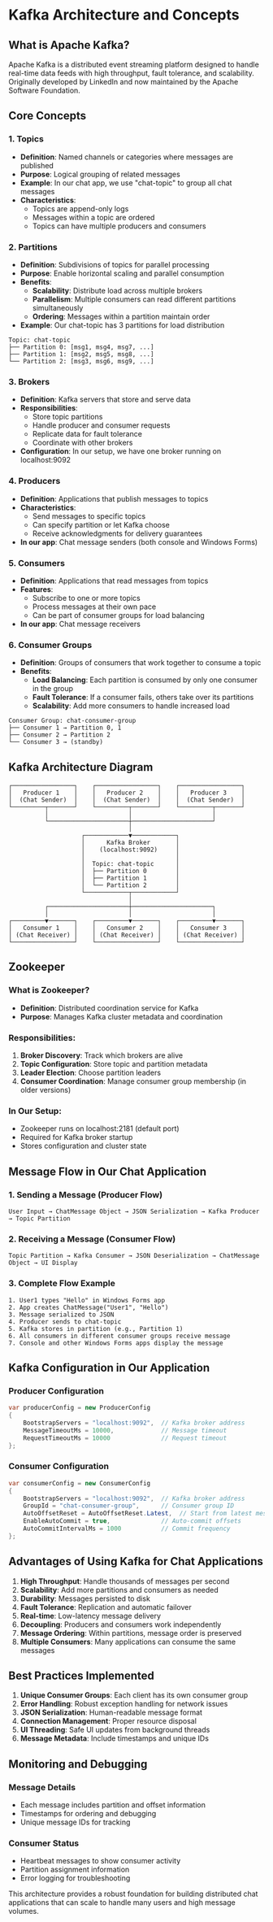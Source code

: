 # Kafka Architecture and Concepts

## What is Apache Kafka?

Apache Kafka is a distributed event streaming platform designed to handle real-time data feeds with high throughput, fault tolerance, and scalability. Originally developed by LinkedIn and now maintained by the Apache Software Foundation.

## Core Concepts

### 1. Topics
- **Definition**: Named channels or categories where messages are published
- **Purpose**: Logical grouping of related messages
- **Example**: In our chat app, we use "chat-topic" to group all chat messages
- **Characteristics**:
  - Topics are append-only logs
  - Messages within a topic are ordered
  - Topics can have multiple producers and consumers

### 2. Partitions
- **Definition**: Subdivisions of topics for parallel processing
- **Purpose**: Enable horizontal scaling and parallel consumption
- **Benefits**:
  - **Scalability**: Distribute load across multiple brokers
  - **Parallelism**: Multiple consumers can read different partitions simultaneously
  - **Ordering**: Messages within a partition maintain order
- **Example**: Our chat-topic has 3 partitions for load distribution

```
Topic: chat-topic
├── Partition 0: [msg1, msg4, msg7, ...]
├── Partition 1: [msg2, msg5, msg8, ...]
└── Partition 2: [msg3, msg6, msg9, ...]
```

### 3. Brokers
- **Definition**: Kafka servers that store and serve data
- **Responsibilities**:
  - Store topic partitions
  - Handle producer and consumer requests
  - Replicate data for fault tolerance
  - Coordinate with other brokers
- **Configuration**: In our setup, we have one broker running on localhost:9092

### 4. Producers
- **Definition**: Applications that publish messages to topics
- **Characteristics**:
  - Send messages to specific topics
  - Can specify partition or let Kafka choose
  - Receive acknowledgments for delivery guarantees
- **In our app**: Chat message senders (both console and Windows Forms)

### 5. Consumers
- **Definition**: Applications that read messages from topics
- **Features**:
  - Subscribe to one or more topics
  - Process messages at their own pace
  - Can be part of consumer groups for load balancing
- **In our app**: Chat message receivers

### 6. Consumer Groups
- **Definition**: Groups of consumers that work together to consume a topic
- **Benefits**:
  - **Load Balancing**: Each partition is consumed by only one consumer in the group
  - **Fault Tolerance**: If a consumer fails, others take over its partitions
  - **Scalability**: Add more consumers to handle increased load

```
Consumer Group: chat-consumer-group
├── Consumer 1 → Partition 0, 1
├── Consumer 2 → Partition 2
└── Consumer 3 → (standby)
```

## Kafka Architecture Diagram

```
┌─────────────────┐    ┌─────────────────┐    ┌─────────────────┐
│   Producer 1    │    │   Producer 2    │    │   Producer 3    │
│  (Chat Sender)  │    │  (Chat Sender)  │    │  (Chat Sender)  │
└─────────┬───────┘    └─────────┬───────┘    └─────────┬───────┘
          │                      │                      │
          └──────────────────────┼──────────────────────┘
                                 │
                    ┌────────────▼────────────┐
                    │      Kafka Broker       │
                    │    (localhost:9092)     │
                    │                         │
                    │  Topic: chat-topic      │
                    │  ├── Partition 0        │
                    │  ├── Partition 1        │
                    │  └── Partition 2        │
                    └────────────┬────────────┘
                                 │
          ┌──────────────────────┼──────────────────────┐
          │                      │                      │
┌─────────▼───────┐    ┌─────────▼───────┐    ┌─────────▼───────┐
│   Consumer 1    │    │   Consumer 2    │    │   Consumer 3    │
│ (Chat Receiver) │    │ (Chat Receiver) │    │ (Chat Receiver) │
└─────────────────┘    └─────────────────┘    └─────────────────┘
```

## Zookeeper

### What is Zookeeper?
- **Definition**: Distributed coordination service for Kafka
- **Purpose**: Manages Kafka cluster metadata and coordination

### Responsibilities:
1. **Broker Discovery**: Track which brokers are alive
2. **Topic Configuration**: Store topic and partition metadata
3. **Leader Election**: Choose partition leaders
4. **Consumer Coordination**: Manage consumer group membership (in older versions)

### In Our Setup:
- Zookeeper runs on localhost:2181 (default port)
- Required for Kafka broker startup
- Stores configuration and cluster state

## Message Flow in Our Chat Application

### 1. Sending a Message (Producer Flow)
```
User Input → ChatMessage Object → JSON Serialization → Kafka Producer → Topic Partition
```

### 2. Receiving a Message (Consumer Flow)
```
Topic Partition → Kafka Consumer → JSON Deserialization → ChatMessage Object → UI Display
```

### 3. Complete Flow Example
```
1. User1 types "Hello" in Windows Forms app
2. App creates ChatMessage("User1", "Hello")
3. Message serialized to JSON
4. Producer sends to chat-topic
5. Kafka stores in partition (e.g., Partition 1)
6. All consumers in different consumer groups receive message
7. Console and other Windows Forms apps display the message
```

## Kafka Configuration in Our Application

### Producer Configuration
```csharp
var producerConfig = new ProducerConfig
{
    BootstrapServers = "localhost:9092",  // Kafka broker address
    MessageTimeoutMs = 10000,             // Message timeout
    RequestTimeoutMs = 10000              // Request timeout
};
```

### Consumer Configuration
```csharp
var consumerConfig = new ConsumerConfig
{
    BootstrapServers = "localhost:9092",  // Kafka broker address
    GroupId = "chat-consumer-group",      // Consumer group ID
    AutoOffsetReset = AutoOffsetReset.Latest,  // Start from latest messages
    EnableAutoCommit = true,              // Auto-commit offsets
    AutoCommitIntervalMs = 1000           // Commit frequency
};
```

## Advantages of Using Kafka for Chat Applications

1. **High Throughput**: Handle thousands of messages per second
2. **Scalability**: Add more partitions and consumers as needed
3. **Durability**: Messages persisted to disk
4. **Fault Tolerance**: Replication and automatic failover
5. **Real-time**: Low-latency message delivery
6. **Decoupling**: Producers and consumers work independently
7. **Message Ordering**: Within partitions, message order is preserved
8. **Multiple Consumers**: Many applications can consume the same messages

## Best Practices Implemented

1. **Unique Consumer Groups**: Each client has its own consumer group
2. **Error Handling**: Robust exception handling for network issues
3. **JSON Serialization**: Human-readable message format
4. **Connection Management**: Proper resource disposal
5. **UI Threading**: Safe UI updates from background threads
6. **Message Metadata**: Include timestamps and unique IDs

## Monitoring and Debugging

### Message Details
- Each message includes partition and offset information
- Timestamps for ordering and debugging
- Unique message IDs for tracking

### Consumer Status
- Heartbeat messages to show consumer activity
- Partition assignment information
- Error logging for troubleshooting

This architecture provides a robust foundation for building distributed chat applications that can scale to handle many users and high message volumes.
